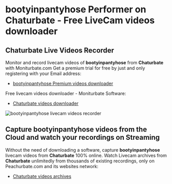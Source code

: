# bootyinpantyhose Performer on Chaturbate - Free LiveCam videos downloader

## Chaturbate Live Videos Recorder

Monitor and record livecam videos of **bootyinpantyhose** from **Chaturbate** with Moniturbate.com
Get a premium trial for free by just and only registering with your Email address:
* [bootyinpantyhose Premium videos downloader](https://moniturbate.com/request-demo-licence-key.html)

Free livecam videos downloader - Moniturbate Software:
* [Chaturbate videos downloader](https://moniturbate.com/moniturbate-download-software.html)

![bootyinpantyhose livecam videos recorder](https://peachurnet.com/templates/moniturbate-software.png)


## Capture bootyinpantyhose videos from the Cloud and watch your recordings on Streaming

Without the need of downloading a software, capture **bootyinpantyhose** livecam videos from **Chaturbate** 100% online.
Watch Livecam archives from **Chaturbate** unlimitedly from thousands of existing recordings, only on Peachurbate.com and its websites network:
* [Chaturbate videos archives](https://peachurnet.com/)